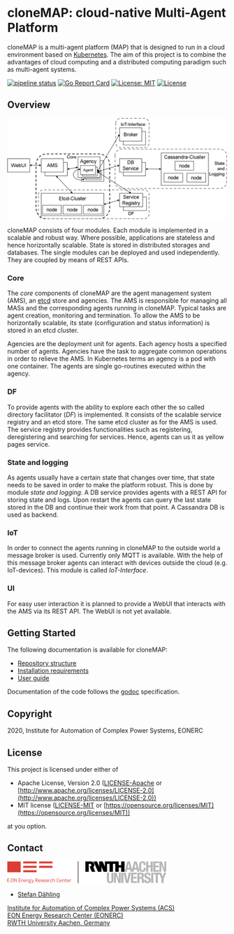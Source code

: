 # cloneMAP: cloud-native Multi-Agent Platform

cloneMAP is a multi-agent platform (MAP) that is designed to run in a cloud environment based on [Kubernetes](https://kubernetes.io/).
The aim of this project is to combine the advantages of cloud computing and a distributed computing paradigm such as multi-agent systems.

[![pipeline status](https://git.rwth-aachen.de/acs/public/cloud/mas/clonemap/badges/master/pipeline.svg)](git.rwth-aachen.de/acs/public/cloud/mas/clonemap/commits/master)
[![Go Report Card](https://goreportcard.com/badge/git.rwth-aachen.de/acs/public/cloud/mas/clonemap)](https://goreportcard.com/report/git.rwth-aachen.de/acs/public/cloud/mas/clonemap)
[![License: MIT](https://img.shields.io/badge/License-MIT-yellow.svg)](https://opensource.org/licenses/MIT)
[![License](https://img.shields.io/badge/License-Apache%202.0-blue.svg)](https://opensource.org/licenses/Apache-2.0)

## Overview

![Architecture](docs/architecture.png)

cloneMAP consists of four modules. Each module is implemented in a scalable and robust way. Where possible, applications are stateless and hence horizontally scalable. State is stored in distributed storages and databases. The single modules can be deployed  and used independently. They are coupled by means of REST APIs.

### Core

The *core* components of cloneMAP are the agent management system (AMS), an [etcd](https://coreos.com/etcd/) store and agencies. The AMS is responsible for managing all MASs and the corresponding agents running in cloneMAP. Typical tasks are agent creation, monitoring and termination. To allow the AMS to be horizontally scalable, its state (configuration and status information) is stored in an etcd cluster.

Agencies are the deployment unit for agents. Each agency hosts a specified number of agents. Agencies have the task to aggregate common operations in order to relieve the AMS. In Kubernetes terms an agency is a pod with one container. The agents are single go-routines executed within the agency.

### DF

To provide agents with the ability to explore each other the so called directory facilitator (*DF*) is implemented. It consists of the scalable service registry and an etcd store. The same etcd cluster as for the AMS is used. The service registry provides functionalities such as registering, deregistering and searching for services. Hence, agents can us it as yellow pages service.

### State and logging

As agents usually have a certain state that changes over time, that state needs to be saved in order to make the platform robust. This is done by module *state and logging*. A DB service provides agents with a REST API for storing state and logs. Upon restart the agents can query the last state stored in the DB and continue their work from that point. A Cassandra DB is used as backend.

### IoT

In order to connect the agents running in cloneMAP to the outside world a message broker is used. Currently only MQTT is available. With the help of this message broker agents can interact with devices outside the cloud (e.g. IoT-devices). This module is called *IoT-Interface*.

### UI

For easy user interaction it is planned to provide a WebUI that interacts with the AMS via its REST API. The WebUI is not yet available.

## Getting Started

The following documentation is available for cloneMAP:

- [Repository structure](docs/repo.md)
- [Installation requirements](docs/installation.md)
- [User guide](docs/user.md)

Documentation of the code follows the [godoc](https://blog.golang.org/godoc-documenting-go-code) specification.

## Copyright

2020, Institute for Automation of Complex Power Systems, EONERC

## License

This project is licensed under either of

- Apache License, Version 2.0 ([LICENSE-Apache](LICENSE-Apache) or [http://www.apache.org/licenses/LICENSE-2.0](http://www.apache.org/licenses/LICENSE-2.0))
- MIT license ([LICENSE-MIT](LICENSE-MIT) or [https://opensource.org/licenses/MIT](https://opensource.org/licenses/MIT))

at you option.

## Contact

[![EONERC ACS Logo](docs/eonerc_logo.png)](http://www.acs.eonerc.rwth-aachen.de)

- [Stefan Dähling](mailto:sdaehling@eonerc.rwth-aachen.de)

[Institute for Automation of Complex Power Systems (ACS)](http://www.acs.eonerc.rwth-aachen.de)  
[EON Energy Research Center (EONERC)](http://www.eonerc.rwth-aachen.de)  
[RWTH University Aachen, Germany](http://www.rwth-aachen.de)  
